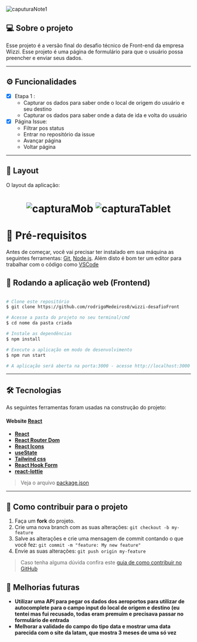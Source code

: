 
  ![caputuraNote1](https://github.com/rodrigoMedeiros0/wizzi-desafioFront/assets/97979883/11fd9307-9294-4f04-a4c6-07889158e9d2)



## 💻 Sobre o projeto

Esse projeto é a versão final do desafio técnico de Front-end da empresa Wizzi. Esse projeto é uma página de formulário para que o usuário possa preencher e enviar seus dados.  


---

## ⚙️ Funcionalidades

- [x] Etapa 1 :
  - Capturar os dados para saber onde o local de origem do usuário e seu destino 
  - Capturar os dados para saber onde a data de ida e volta do usuário
- [x] Página Issue:
  - Filtrar pos status
  - Entrar no repositório da issue 
  - Avançar página
  - Voltar página
  
---

## 🎨 Layout

O layout da aplicação:

<h1 align="center">
  
![capturaMob](https://github.com/rodrigoMedeiros0/wizzi-desafioFront/assets/97979883/eddb4296-4a53-45da-9b3a-4675f96f7af8)
![capturaTablet](https://github.com/rodrigoMedeiros0/wizzi-desafioFront/assets/97979883/084a68af-ff80-4a9e-a2b6-35a3f8a4757d)



</h1>

# 🚀 Pré-requisitos

Antes de começar, você vai precisar ter instalado em sua máquina as seguintes ferramentas:
[Git](https://git-scm.com), [Node.js](https://nodejs.org/en/). 
Além disto é bom ter um editor para trabalhar com o código como [VSCode](https://code.visualstudio.com/)


## 🧭 Rodando a aplicação web (Frontend)

```bash

# Clone este repositório
$ git clone https://github.com/rodrigoMedeiros0/wizzi-desafioFront

# Acesse a pasta do projeto no seu terminal/cmd
$ cd nome da pasta criada

# Instale as dependências
$ npm install

# Execute a aplicação em modo de desenvolvimento
$ npm run start

# A aplicação será aberta na porta:3000 - acesse http://localhost:3000

```

---

## 🛠 Tecnologias

As seguintes ferramentas foram usadas na construção do projeto:

#### **Website**  [React](https://reactjs.org/)  
-   **[React](https://react.dev/)**
-   **[React Router Dom](https://github.com/ReactTraining/react-router/tree/master/packages/react-router-dom)**
-   **[React Icons](https://react-icons.github.io/react-icons/)**
-   **[useState](https://legacy.reactjs.org/docs/hooks-reference.html#usestate)**
-   **[Tailwind css](https://v1.tailwindcss.com/docs/installation)**
-   **[React Hook Form](https://react-hook-form.com/)**
-   **[react-lottie](https://www.npmjs.com/package/react-lottie)**




> Veja o arquivo  [package.json](https://github.com/rodrigoMedeiros0/wizzi-desafioFront/blob/main/package.json)

---

## 💪 Como contribuir para o projeto

1. Faça um **fork** do projeto.
2. Crie uma nova branch com as suas alterações: `git checkout -b my-feature`
3. Salve as alterações e crie uma mensagem de commit contando o que você fez: `git commit -m "feature: My new feature"`
4. Envie as suas alterações: `git push origin my-feature`
> Caso tenha alguma dúvida confira este [guia de como contribuir no GitHub](./CONTRIBUTING.md)


## 📝 Melhorias futuras

-   **Utilizar uma API para pegar os dados dos aeroportos para utilizar de autocomplete para o campo input do local de origem e destino (eu tentei mas fui recusado, todas eram premuim e precisava passar no formulário de entrada**
-   **Melhorar a validade do campo do tipo data e mostrar uma data parecida com o site da latam, que mostra 3 meses de uma só vez**
